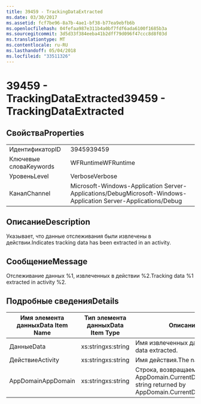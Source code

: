 ```yaml
---
title: 39459 - TrackingDataExtracted
ms.date: 03/30/2017
ms.assetid: fcf7be96-8a7b-4ae1-bf38-b77ea9ebfb6b
ms.openlocfilehash: 04fefaa987e311b4a0bf7fdf6ada6100f1685b3a
ms.sourcegitcommit: 3d5d33f384eeba41b2dff79d096f47ccc8d8f03d
ms.translationtype: MT
ms.contentlocale: ru-RU
ms.lasthandoff: 05/04/2018
ms.locfileid: "33511326"
---
```

# <a name="39459---trackingdataextracted"></a><span data-ttu-id="3ba0b-102">39459 - TrackingDataExtracted</span><span class="sxs-lookup"><span data-stu-id="3ba0b-102">39459 - TrackingDataExtracted</span></span>
## <a name="properties"></a><span data-ttu-id="3ba0b-103">Свойства</span><span class="sxs-lookup"><span data-stu-id="3ba0b-103">Properties</span></span>  
  
|||  
|-|-|  
|<span data-ttu-id="3ba0b-104">Идентификатор</span><span class="sxs-lookup"><span data-stu-id="3ba0b-104">ID</span></span>|<span data-ttu-id="3ba0b-105">39459</span><span class="sxs-lookup"><span data-stu-id="3ba0b-105">39459</span></span>|  
|<span data-ttu-id="3ba0b-106">Ключевые слова</span><span class="sxs-lookup"><span data-stu-id="3ba0b-106">Keywords</span></span>|<span data-ttu-id="3ba0b-107">WFRuntime</span><span class="sxs-lookup"><span data-stu-id="3ba0b-107">WFRuntime</span></span>|  
|<span data-ttu-id="3ba0b-108">Уровень</span><span class="sxs-lookup"><span data-stu-id="3ba0b-108">Level</span></span>|<span data-ttu-id="3ba0b-109">Verbose</span><span class="sxs-lookup"><span data-stu-id="3ba0b-109">Verbose</span></span>|  
|<span data-ttu-id="3ba0b-110">Канал</span><span class="sxs-lookup"><span data-stu-id="3ba0b-110">Channel</span></span>|<span data-ttu-id="3ba0b-111">Microsoft-Windows-Application Server-Applications/Debug</span><span class="sxs-lookup"><span data-stu-id="3ba0b-111">Microsoft-Windows-Application Server-Applications/Debug</span></span>|  
  
## <a name="description"></a><span data-ttu-id="3ba0b-112">Описание</span><span class="sxs-lookup"><span data-stu-id="3ba0b-112">Description</span></span>  
 <span data-ttu-id="3ba0b-113">Указывает, что данные отслеживания были извлечены в действии.</span><span class="sxs-lookup"><span data-stu-id="3ba0b-113">Indicates tracking data has been extracted in an activity.</span></span>  
  
## <a name="message"></a><span data-ttu-id="3ba0b-114">Сообщение</span><span class="sxs-lookup"><span data-stu-id="3ba0b-114">Message</span></span>  
 <span data-ttu-id="3ba0b-115">Отслеживание данных %1, извлеченных в действии %2.</span><span class="sxs-lookup"><span data-stu-id="3ba0b-115">Tracking data %1 extracted in activity %2.</span></span>  
  
## <a name="details"></a><span data-ttu-id="3ba0b-116">Подробные сведения</span><span class="sxs-lookup"><span data-stu-id="3ba0b-116">Details</span></span>  
  
|<span data-ttu-id="3ba0b-117">Имя элемента данных</span><span class="sxs-lookup"><span data-stu-id="3ba0b-117">Data Item Name</span></span>|<span data-ttu-id="3ba0b-118">Тип элемента данных</span><span class="sxs-lookup"><span data-stu-id="3ba0b-118">Data Item Type</span></span>|<span data-ttu-id="3ba0b-119">Описание</span><span class="sxs-lookup"><span data-stu-id="3ba0b-119">Description</span></span>|  
|--------------------|--------------------|-----------------|  
|<span data-ttu-id="3ba0b-120">Данные</span><span class="sxs-lookup"><span data-stu-id="3ba0b-120">Data</span></span>|<span data-ttu-id="3ba0b-121">xs:string</span><span class="sxs-lookup"><span data-stu-id="3ba0b-121">xs:string</span></span>|<span data-ttu-id="3ba0b-122">Имя извлеченных данных.</span><span class="sxs-lookup"><span data-stu-id="3ba0b-122">The name of the data extracted.</span></span>|  
|<span data-ttu-id="3ba0b-123">Действие</span><span class="sxs-lookup"><span data-stu-id="3ba0b-123">Activity</span></span>|<span data-ttu-id="3ba0b-124">xs:string</span><span class="sxs-lookup"><span data-stu-id="3ba0b-124">xs:string</span></span>|<span data-ttu-id="3ba0b-125">Имя действия.</span><span class="sxs-lookup"><span data-stu-id="3ba0b-125">The name of the activity.</span></span>|  
|<span data-ttu-id="3ba0b-126">AppDomain</span><span class="sxs-lookup"><span data-stu-id="3ba0b-126">AppDomain</span></span>|<span data-ttu-id="3ba0b-127">xs:string</span><span class="sxs-lookup"><span data-stu-id="3ba0b-127">xs:string</span></span>|<span data-ttu-id="3ba0b-128">Строка, возвращаемая AppDomain.CurrentDomain.FriendlyName.</span><span class="sxs-lookup"><span data-stu-id="3ba0b-128">The string returned by AppDomain.CurrentDomain.FriendlyName.</span></span>|
